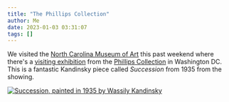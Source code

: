 ```yaml
---
title: "The Phillips Collection"
author: Me
date: 2023-01-03 03:31:07
tags: []
---
```


We visited the [North Carolina Museum of Art](https://ncartmuseum.org/) this past weekend where there's a [visiting exhibition](https://ncartmuseum.org/series/a-modern-vision-european-masterworks-from-the-phillips-collection/) from the [Phillips Collection](https://www.phillipscollection.org/) in Washington DC. This is a fantastic Kandinsky piece called _Succession_ from 1935 from the showing.

[![Succession, painted in 1935 by Wassily Kandinsky](/images/20230115-115217_KandinskyWassily-Succession_1935.jpg "Wassily Kandinsky - Succession (1935)")](https://www.phillipscollection.org/collection/succession)
